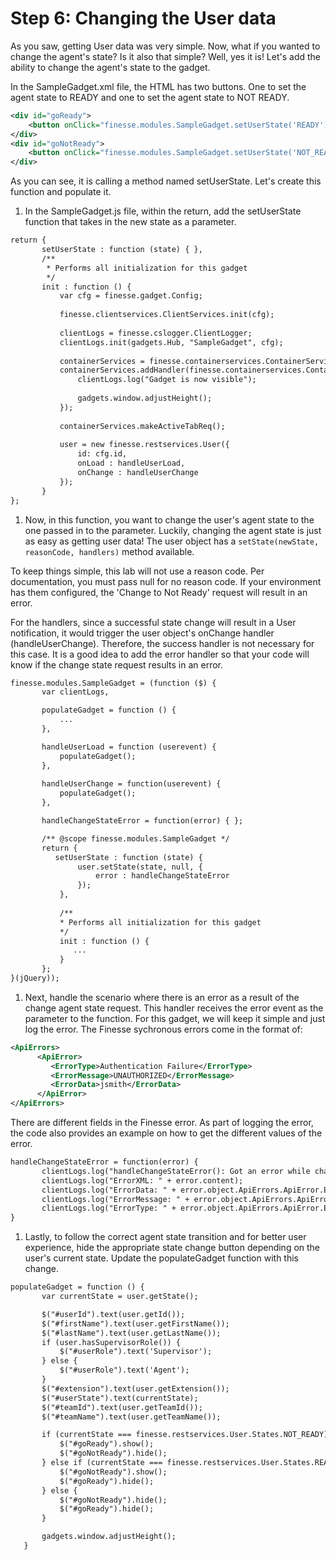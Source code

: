 # Step 6: Changing the User data

As you saw, getting User data was very simple. Now, what if you wanted to change the agent's state? Is it also that simple? Well, yes it is! Let's add the ability to change the agent's state to the gadget.

In the SampleGadget.xml file, the HTML has two buttons. One to set the agent state to READY and one to set the agent state to NOT READY. 

```xml
<div id="goReady">
    <button onClick="finesse.modules.SampleGadget.setUserState('READY');">Change state to READY</button>
</div>
<div id="goNotReady">
    <button onClick="finesse.modules.SampleGadget.setUserState('NOT_READY');">Change state to NOT READY</button>
</div>
```

As you can see, it is calling a method named setUserState. Let's create this function and populate it.

1. In the SampleGadget.js file, within the return, add the setUserState function that takes in the new state as a parameter.

 ```xml
return {
    	setUserState : function (state) { },
        /**
         * Performs all initialization for this gadget
         */
        init : function () {
    		var cfg = finesse.gadget.Config;
    
    		finesse.clientservices.ClientServices.init(cfg);
    
    		clientLogs = finesse.cslogger.ClientLogger;
        	clientLogs.init(gadgets.Hub, "SampleGadget", cfg);
    
        	containerServices = finesse.containerservices.ContainerServices.init();
        	containerServices.addHandler(finesse.containerservices.ContainerServices.Topics.ACTIVE_TAB, function() {
                clientLogs.log("Gadget is now visible");
    
                gadgets.window.adjustHeight();
            });
    
            containerServices.makeActiveTabReq();
    
            user = new finesse.restservices.User({
                id: cfg.id, 
                onLoad : handleUserLoad,
                onChange : handleUserChange
            });
    	}
};
```

1. Now, in this function, you want to change the user's agent state to the one passed in to the parameter. Luckily, changing the agent state is just as easy as getting user data! The user object has a `setState(newState, reasonCode, handlers)` method available.

 To keep things simple, this lab will not use a reason code. Per documentation, you must pass null for no reason code. If your environment has them configured, the 'Change to Not Ready' request will result in an error.
 
 For the handlers, since a successful state change will result in a User notification, it would trigger the user object's onChange handler (handleUserChange). Therefore, the success handler is not necessary for this case. It is a good idea to add the error handler so that your code will know if the change state request results in an error.

 ```xml
finesse.modules.SampleGadget = (function ($) {
	    var clientLogs,

	    populateGadget = function () {
	    	...
	    },

	    handleUserLoad = function (userevent) {
	    	populateGadget();
	    },
	    
	    handleUserChange = function(userevent) {
	    	populateGadget();
	    },

	    handleChangeStateError = function(error) { };

	    /** @scope finesse.modules.SampleGadget */
	    return {
	       setUserState : function (state) {
	    		user.setState(state, null, {
	                error : handleChangeStateError
	            });
	    	},
	    	
	    	/**
	        * Performs all initialization for this gadget
	        */
	        init : function () {
	           ...
	        }
	    };
}(jQuery));
```

1. Next, handle the scenario where there is an error as a result of the change agent state request. This handler receives the error event as the parameter to the function. For this gadget, we will keep it simple and just log the error. The Finesse sychronous errors come in the format of:

 ```xml
<ApiErrors>
       <ApiError>
          <ErrorType>Authentication Failure</ErrorType>
          <ErrorMessage>UNAUTHORIZED</ErrorMessage>
          <ErrorData>jsmith</ErrorData>
       </ApiError>
</ApiErrors>
```

 There are different fields in the Finesse error. As part of logging the error, the code also provides an example on how to get the different values of the error.

 ```xml
handleChangeStateError = function(error) {
        clientLogs.log("handleChangeStateError(): Got an error while changing state");
        clientLogs.log("ErrorXML: " + error.content);
        clientLogs.log("ErrorData: " + error.object.ApiErrors.ApiError.ErrorData);
        clientLogs.log("ErrorMessage: " + error.object.ApiErrors.ApiError.ErrorMessage);
        clientLogs.log("ErrorType: " + error.object.ApiErrors.ApiError.ErrorType);
}
```

1. Lastly, to follow the correct agent state transition and for better user experience, hide the appropriate state change button depending on the user's current state. Update the populateGadget function with this change.

 ```xml
populateGadget = function () {
    	var currentState = user.getState();

        $("#userId").text(user.getId());
        $("#firstName").text(user.getFirstName());
        $("#lastName").text(user.getLastName());
        if (user.hasSupervisorRole()) {
            $("#userRole").text('Supervisor');
        } else {
            $("#userRole").text('Agent');
        }
        $("#extension").text(user.getExtension());
        $("#userState").text(currentState);
        $("#teamId").text(user.getTeamId());
        $("#teamName").text(user.getTeamName());

        if (currentState === finesse.restservices.User.States.NOT_READY) {
            $("#goReady").show();
            $("#goNotReady").hide();
        } else if (currentState === finesse.restservices.User.States.READY) {
            $("#goNotReady").show();
            $("#goReady").hide();
        } else {
            $("#goNotReady").hide();
            $("#goReady").hide();
        }

        gadgets.window.adjustHeight();
    }
```